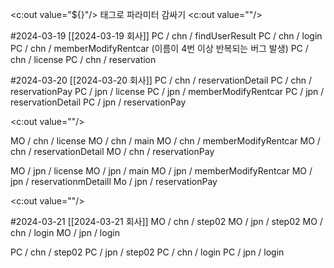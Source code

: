 <c:out value="${}"/> 태그로 파라미터 감싸기
<c:out value=""/>

#2024-03-19 [[2024-03-19 회사]]
PC / chn / findUserResult
PC / chn / login
PC / chn / memberModifyRentcar (이름이 4번 이상 반복되는 버그 발생)
PC / chn / license
PC / chn / reservation

#2024-03-20 [[2024-03-20 회사]]
PC / chn / reservationDetail
PC / chn / reservationPay 
PC / jpn / license
PC / jpn / memberModifyRentcar
PC / jpn / reservationDetail
PC / jpn / reservationPay

<c:out value=""/>

MO / chn / license
MO / chn / main
MO / chn / memberModifyRentcar
MO / chn / reservationDetail 
MO / chn / reservationPay

MO / jpn / license
MO / jpn / main
MO / jpn / memberModifyRentcar
MO / jpn / reservationmDetaill
Mo / jpn / reservationPay

<c:out value=""/>

#2024-03-21  [[2024-03-21 회사]]
MO / chn / step02
MO / jpn / step02
MO / chn / login
MO / jpn / login

PC / chn / step02
PC / jpn / step02
PC / chn / login
PC / jpn / login



